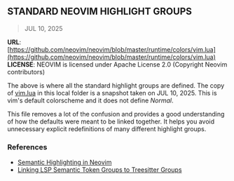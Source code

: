 ## STANDARD NEOVIM HIGHLIGHT GROUPS
> JUL 10, 2025

**URL**: [https://github.com/neovim/neovim/blob/master/runtime/colors/vim.lua](https://github.com/neovim/neovim/blob/master/runtime/colors/vim.lua)  
**LICENSE**: NEOVIM is licensed under Apache License 2.0 (Copyright Neovim contributors)

The above is where all the standard highlight groups are defined.
The copy of [vim.lua](vim.lua) in this local folder is a snapshot taken on JUL 10, 2025.
This is vim's default colorscheme and it does not define _Normal_.

This file removes a lot of the confusion and provides a good understanding of how the defaults
were meant to be linked together.  It helps you avoid unnecessary explicit redefinitions
of many different highlight groups.

### References

* [Semantic Highlighting in Neovim](https://gist.github.com/swarn/fb37d9eefe1bc616c2a7e476c0bc0316)
* [Linking LSP Semantic Token Groups to Treesitter Groups](https://github.com/neovim/neovim/pull/22981)
